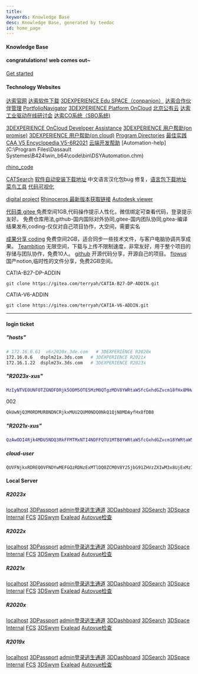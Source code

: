 ```yaml
---
title: 
keywords: Knowledge Base
desc: Knowledge Base, generated by teedoc
id: home_page
---
```





<div>
    <h4><span>Knowledge Base</span></h4>
    <h4>congratulations! web comes out~</h4>
</div>
<div id="big_btn_wrapper">
    <div class="big_btn">
        <a href="/get_started/zh/">Get started</a>
    </div>
</div>



#### __Technology Websites__


[达索官网](https://www.3ds.com/zh/)
[达索软件下载](https://software.3ds.com/orders)
[3DEXPERIENCE Edu SPACE（conpanion）](https://eduspace.3ds.com)
[达索合作伙伴管理](https://dspart001-eu1-partners-ifwe.3dexperience.3ds.com/)
[PortfolioNavigator](https://media.3ds.com/smartclass/PN_PRODUCTION/PortfolioNavigator.html)
[3DEXPERIENCE Platform OnCloud](https://eu1-ifwe.3dexperience.3ds.com/)
[北京公有云](https://r1132101199946-eu1.iam.3dexperience.3ds.com/login?service=https%3A//r1132101199946-apc2-ifwe.3dexperience.cn/)
[达索工业驱动在线研讨会](https://3ds.tbh5.com/index.aspx?f=BLUESEA)
[达索CO系统（SBO系统)](https://dsxclient.3ds.com/psp/CRPRD/EMPLOYEE/DS_ECO/h/?tab=DEFAULT)



[3DEXPERIENCE OnCloud Developer Assistance](https://media.3ds.com/support/documentation/developer/Cloud/en/DSDocNS.htm?show=CAAWebAppsJS/CAAWebAppsUcUserPreferences.htm)
[3DEXPERIENCE 用户帮助(on promise)](https://help.3ds.com/2022x/Simplified_Chinese/DSDoc/FrontmatterMap/DSDocHome.htm?contextscope=onpremise)
[3DEXPERIENCE 用户帮助(on cloud)](https://help.3ds.com/2022x/Simplified_Chinese/DSDoc/FrontmatterMap/DSDocHome.htm?contextscope=cloud#_ga=2.123049102.445407654.1653323046-71325560-c1dd-11ec-890b-41eff8876be0)
[Program Directories](https://media.3ds.com/support/progdir/all/)
[最佳实践](https://www.3ds.com/support/documentation/best-practices/?woc=%7B%22resource%20types%22%3A%5B%22resource%20types%2Fbest%20practices%22%5D%7D)
[CAA V5 Encyclopedia V5-6R2021](https://media.3ds.com/support/documentation/developer/V5-6R2021/en/online/CAACenV5Default.htm)
[云端开发帮助](https://media.3ds.com/support/documentation/developer/Cloud/en/DSDoc.htm?show=CAADocQuickRefs/DSDocHome.htm)
[Automation-help](C:\Program Files\Dassault Systemes\B424\win_b64\code\bin\DSYAutomation.chm)

[rhino_code](github:https://github.com/hsucode/rhino_code.git)

[CATSearch](https://gitee.com/xuscode/CATSearch/attach_files/1038270/download/CATIASearch.7z)
[软件自动安装下载地址](https://gitee.com/xuscode/enovia.git)
中文语言汉化包bug 修复，[语言包下载地址](https://gitee.com/xuscode/catia-language.git)
[菜鸟工具](https://c.runoob.com/)
[代码可视化](https://pythontutor.com/)



[digital project](https://digitalproject3d.com/)
[Rhinoceros 最新版本获取链接](https://www2.mcneel.com/updates/78464c2c-9aeb-456e-8c27-865a524f5ca0/release/win64/en-us/stable/)
[Autodesk viewer ](https://viewer.autodesk.com/)

[代码类 gitee ](https://gitee.com/) 免费空间1GB,代码操作提示人性化，微信绑定可查看代码，登录提示友好。
免费仓库用法,github-国内国际对外协同,gitee-国内团队协同,gitea-编译结果发布,coding-仅仅对自己项目协作，大空间，需要实名

[成果分享 coding](https://e.coding.net/signin) 免费空间2GB，适合同步一些技术文件，与客户电脑协调共享成果。
[Teambition](https://www.teambition.com/)  无限空间，下载与上传不限制速度，非常友好，用于整个项目的存储与团队协作，免费10人。
[github](https://github.com/) 开源代码分享，开源自己的项目。
[flowus](https://flowus.cn/product) 国产notion,临时性的文件分享，免费2GB空间。


CATIA-B27-DP-ADDIN
```batch
git clone https://gitea.com/terryah/CATIA-B27-DP-ADDIN.git
```


CATIA-V6-ADDIN

```batch
git clone https://gitea.com/terryah/CATIA-V6-ADDIN.git
```


---


#### __login ticket__

##### "hosts"

```bash
# 172.16.0.61  v6r2020x.3de.com   # 3DEXPERIENCE R2020x
172.16.0.6   dsplm21x.3ds.com   # 3DEXPERIENCE R2021x
172.16.1.22  dsplm23x.3ds.com   # 3DEXPERIENCE R2023x

```

##### "R2023x-xus"

```bash
MzIyNTVEOUNFOTZGNDFDRjk5ODM5OTE5MzM0QTgzMDV8YWRtaW5fcGxhdGZvcm18fHx8MHw=
```

002

```bash
QkUwNjQ3M0RDMURBNDNCRjkxMUU2QUM0NDQ0NkQ1QjN8MDAyfHx8fDB8
```

##### "R2021x-xus"

```bash
QzAwODI4Rjk4MDU5NDQ3RkFFMTMxNTI4NDFFQTU1MTB8YWRtaW5fcGxhdGZvcm18YWRtaW5fcGxhdGZvcm18fHwwfA== 
```

##### cloud-user

```bash
QUVFNjkxRDREQ0VFNDYwMEFGQzRDNzExMTlDQ0ZCM0V8Y25jbG91ZHVzZXIwM3x8UjExMzIxMDA4MjQ0OTV8fDB8
```




#### __Local Server__


##### R2023x

[localhost](https://dsplm23x.3ds.com)
[3DPassport](https://dsplm23x.3ds.com/3dpassport)
[admin登录逃生通道](https://dsplm23x.3ds.com/3dpassport/admin-tools/v2)
[3DDashboard](https://dsplm23x.3ds.com/3ddashboard)
[3DSearch](https://dsplm23x.3ds.com/federated/search?query=test)
[3DSpace](https://dsplm23x.3ds.com/3dspace)
[Internal](https://dsplm23x.3ds.com/internal/)
[FCS](https://dsplm23x.3ds.com/fcs/servlet/fcs/about)
[3DSwym](https://dsplm23x.3ds.com/3dswym)
[Exalead](http://dsplm23x.3ds.com:19001/admin/)
[Autovue检查](https://dsplm23x.3ds.com/3dspace/VueServlet)


##### R2022x

[localhost](https://dsplm22x.3ds.com)
[3DPassport](https://dsplm22x.3ds.com/3dpassport)
[admin登录逃生通道](https://dsplm22x.3ds.com/3dpassport/admin-tools/v2)
[3DDashboard](https://dsplm22x.3ds.com/3ddashboard)
[3DSearch](https://dsplm22x.3ds.com/federated/search?query=test)
[3DSpace](https://dsplm22x.3ds.com/3dspace)
[Internal](https://dsplm22x.3ds.com/internal/)
[FCS](https://dsplm22x.3ds.com/fcs/servlet/fcs/about)
[3DSwym](https://dsplm22x.3ds.com/3dswym)
[Exalead](http://dsplm22x.3ds.com:19001/admin/)
[Autovue检查](https://dsplm22x.3ds.com/3dspace/VueServlet)


##### R2021x

[localhost](https://dsplm21x.3ds.com)
[3DPassport](https://dsplm21x.3ds.com/3dpassport)
[admin登录逃生通道](https://dsplm21x.3ds.com/3dpassport/admin-tools/v2)
[3DDashboard](https://dsplm21x.3ds.com/3ddashboard)
[3DSearch](https://dsplm21x.3ds.com/federated/search?query=test)
[3DSpace](https://dsplm21x.3ds.com/3dspace)
[Internal](https://dsplm21x.3ds.com/internal/)
[FCS](https://dsplm21x.3ds.com/fcs/servlet/fcs/about)
[3DSwym](https://dsplm21x.3ds.com/3dswym)
[Exalead](http://dsplm21x.3ds.com:19001/admin/)
[Autovue检查](https://dsplm21x.3ds.com/3dspace/VueServlet)

##### R2020x

[localhost](https://v6r2020x.3de.com)
[3DPassport](https://v6r2020x.3de.com/3dpassport)
[admin登录逃生通道](https://v6r2020x.3de.com/3dpassport/admin-tools/v2)
[3DDashboard](https://v6r2020x.3de.com/3ddashboard)
[3DSearch](https://v6r2020x.3de.com/federated/search?query=test)
[3DSpace](https://v6r2020x.3de.com/3dspace)
[Internal](https://v6r2020x.3de.com/internal/)
[FCS](https://v6r2020x.3de.com/fcs/servlet/fcs/about)
[3DSwym](https://v6r2020x.3de.com/3dswym)
[Exalead](http://v6r2020x.3de.com:19001/admin/)
[Autovue检查](https://v6r2020x.3de.com/3dspace/VueServlet)

##### R2019x

[localhost](https://3dexpv6r2019x.3ds.com)
[3DPassport](https://3dexpv6r2019x.3ds.com/3dpassport)
[admin登录逃生通道](https://3dexpv6r2019x.3ds.com/3dpassport/admin-tools/v2)
[3DDashboard](https://3dexpv6r2019x.3ds.com/3ddashboard)
[3DSearch](https://3dexpv6r2019x.3ds.com/federated/search?query=test)
[3DSpace](https://3dexpv6r2019x.3ds.com/3dspace)
[Internal](https://3dexpv6r2019x.3ds.com/internal/)
[FCS](https://3dexpv6r2019x.3ds.com/fcs/servlet/fcs/about)
[3DSwym](https://3dexpv6r2019x.3ds.com/3dswym)
[Exalead](http://3dexpv6r2019x.3ds.com:19001/admin/)
[Autovue检查](https://3dexpv6r2019x.3ds.com/3dspace/VueServlet)
